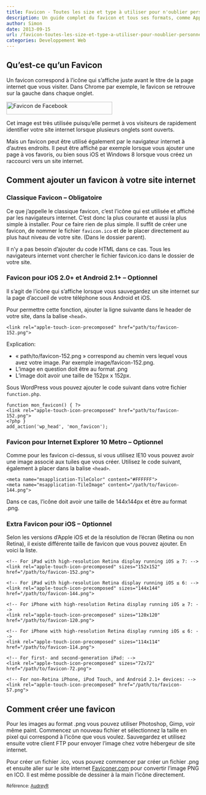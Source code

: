 ```yaml
---
title: Favicon - Toutes les size et type à utiliser pour n'oublier personne
description: Un guide complet du favicon et tous ses formats, comme Apple, Windows, Android, etc...
author: Simon
date: 2013-09-15
url: /favicon-toutes-les-size-et-type-a-utiliser-pour-noublier-personne/
categories: Developpement Web
---
```

## Qu&rsquo;est-ce qu&rsquo;un Favicon

Un favicon correspond à l&rsquo;icône qui s&rsquo;affiche juste avant le titre de la page internet que vous visiter. Dans Chrome par exemple, le favicon se retrouve sur la gauche dans chaque onglet. 

<img src="http://www.bygga.fr/wp-content/uploads/2013/09/favicon-facebook.jpg" alt="Favicon de Facebook" width="276" height="33" class="aligncenter size-full wp-image-891" />

Cet image est très utilisée puisqu&rsquo;elle permet à vos visiteurs de rapidement identifier votre site internet lorsque plusieurs onglets sont ouverts. 

Mais un favicon peut être utilisé également par le navigateur internet à d&rsquo;autres endroits. Il peut être affiché par exemple lorsque vous ajouter une page à vos favoris, ou bien sous iOS et Windows 8 lorsque vous créez un raccourci vers un site internet.

## Comment ajouter un favicon à votre site internet

### Classique Favicon &#8211; Obligatoire

Ce que j&rsquo;appelle le classique favicon, c&rsquo;est l&rsquo;icône qui est utilisée et affiché par les navigateurs internet. C&rsquo;est donc la plus courante et aussi la plus simple à installer. Pour ce faire rien de plus simple. Il suffit de créer une favicon, de nommer le fichier <code>favicon.ico</code> et de le placer directement au plus haut niveau de votre site. (Dans le dossier parent).

Il n&rsquo;y a pas besoin d&rsquo;ajouter du code HTML dans ce cas. Tous les navigateurs internet vont chercher le fichier favicon.ico dans le dossier de votre site. 

### Favicon pour iOS 2.0+ et Android 2.1+ &#8211; Optionnel

Il s&rsquo;agit de l&rsquo;icône qui s&rsquo;affiche lorsque vous sauvegardez un site internet sur la page d&rsquo;accueil de votre téléphone sous Android et iOS. 

Pour permettre cette fonction, ajouter la ligne suivante dans le header de votre site, dans la balise <code>&lt;head&gt;</code>. 

<pre class="language-html"><code>&lt;link rel="apple-touch-icon-precomposed" href="path/to/favicon-152.png"&gt;</code></pre>

Explication: 

  * &laquo;&nbsp;path/to/favicon-152.png&nbsp;&raquo; correspond au chemin vers lequel vous avez votre image. Par exemple image/favicon-152.png. 
  * L&rsquo;image en question doit être au format .png
  * L&rsquo;image doit avoir une taille de 152px x 152px.

Sous WordPress vous pouvez ajouter le code suivant dans votre fichier <code>function.php</code>.

<pre class="language-php"><code>function mon_favicon() { ?&gt;
&lt;link rel="apple-touch-icon-precomposed" href="path/to/favicon-152.png"&gt;
&lt;?php }
add_action('wp_head', 'mon_favicon');</code>
</pre>

### Favicon pour Internet Explorer 10 Metro &#8211; Optionnel

Comme pour les favicon ci-dessus, si vous utilisez IE10 vous pouvez avoir une image associé aux tuiles que vous créer. Utilisez le code suivant, également à placer dans la balise <code>&lt;head&gt;</code>.

<pre class="language-html"><code>&lt;meta name="msapplication-TileColor" content="#FFFFFF"&gt;
&lt;meta name="msapplication-TileImage" content="/path/to/favicon-144.png"&gt;</code>
</pre>

Dans ce cas, l&rsquo;icône doit avoir une taille de 144x144px et être au format .png.

### Extra Favicon pour iOS &#8211; Optionnel

Selon les versions d&rsquo;Apple iOS et de la résolution de l&rsquo;écran (Retina ou non Retina), il existe différente taille de favicon que vous pouvez ajouter. En voici la liste.

<pre class="language-html"><code>&lt;!-- For iPad with high-resolution Retina display running iOS ≥ 7: --&gt;
&lt;link rel="apple-touch-icon-precomposed" sizes="152x152" href="/path/to/favicon-152.png"&gt;

&lt;!-- For iPad with high-resolution Retina display running iOS ≤ 6: --&gt;
&lt;link rel="apple-touch-icon-precomposed" sizes="144x144" href="/path/to/favicon-144.png"&gt;

&lt;!-- For iPhone with high-resolution Retina display running iOS ≥ 7: --&gt;
&lt;link rel="apple-touch-icon-precomposed" sizes="120x120" href="/path/to/favicon-120.png"&gt;

&lt;!-- For iPhone with high-resolution Retina display running iOS ≤ 6: --&gt;
&lt;link rel="apple-touch-icon-precomposed" sizes="114x114" href="/path/to/favicon-114.png"&gt;

&lt;!-- For first- and second-generation iPad: --&gt;
&lt;link rel="apple-touch-icon-precomposed" sizes="72x72" href="/path/to/favicon-72.png"&gt;

&lt;!-- For non-Retina iPhone, iPod Touch, and Android 2.1+ devices: --&gt;
&lt;link rel="apple-touch-icon-precomposed" href="/path/to/favicon-57.png"&gt;</code>
</pre>

## Comment créer une favicon 

Pour les images au format .png vous pouvez utiliser Photoshop, Gimp, voir même paint. Commencez un nouveau fichier et sélectionnez la taille en pixel qui correspond à l&rsquo;icône que vous voulez. Sauvegardez et utilisez ensuite votre client FTP pour envoyer l&rsquo;image chez votre hébergeur de site internet.

Pour créer un fichier .ico, vous pouvez commencer par créer un fichier .png et ensuite aller sur le site internet <a href="http://www.faviconer.com" title="Convertir Favicon" target="_blank">Faviconer.com</a> pour convertir l&rsquo;image PNG en ICO. Il est même possible de dessiner à la main l&rsquo;icône directement.

<small>Référence: <a title="Favicon cheatsheet" href="https://github.com/audreyr/favicon-cheat-sheet">AudreyR</a></small>